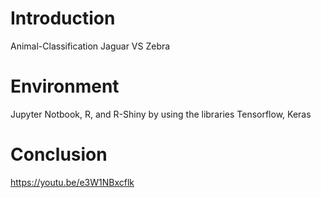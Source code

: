 # Introduction
Animal-Classification
Jaguar VS Zebra

# Environment
Jupyter Notbook, R, and R-Shiny by using the libraries Tensorflow, Keras

# Conclusion
https://youtu.be/e3W1NBxcflk
